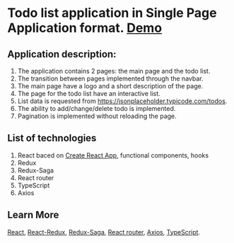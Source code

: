 # Todo list application in Single Page Application format. [Demo](https://vladnew91-todo-list.netlify.app/)

## Application description:

1. The application contains 2 pages: the main page and the todo list.
2. The transition between pages implemented through the navbar.
3. The main page have a logo and a short description of the page.
4. The page for the todo list have an interactive list.
5. List data is requested from https://jsonplaceholder.typicode.com/todos.
6. The ability to add/change/delete todo is implemented.
7. Pagination is implemented without reloading the page.

## List of technologies

1. React baced on [Create React App](https://github.com/facebook/create-react-app), functional components, hooks
2. Redux
3. Redux-Saga
4. React router
5. TypeScript
6. Axios

## Learn More

[React](https://reactjs.org/),
[React-Redux](https://react-redux.js.org/),
[Redux-Saga](https://redux-saga.js.org/),
[React router](https://reactrouter.com/docs/en/v6),
[Axios](https://axios-http.com/docs/intro),
[TypeScript](https://www.typescriptlang.org/docs/).
